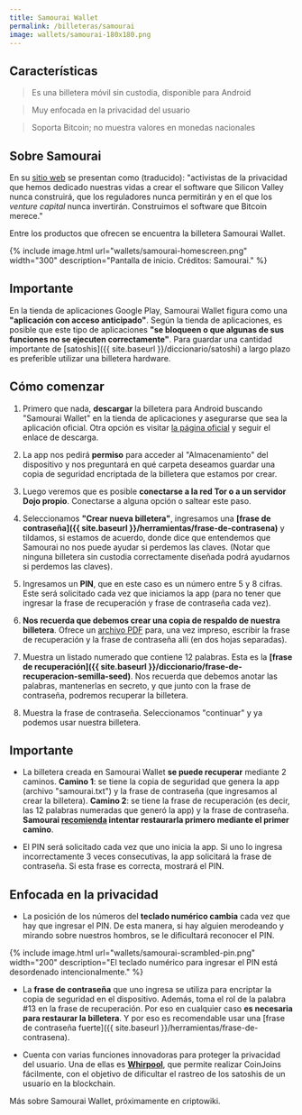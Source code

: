 ```yaml
---
title: Samourai Wallet
permalink: /billeteras/samourai
image: wallets/samourai-180x180.png
---
```


## Características
> Es una billetera móvil sin custodia, disponible para Android

> Muy enfocada en la privacidad del usuario

> Soporta Bitcoin; no muestra valores en monedas nacionales


## Sobre Samourai

En su [sitio web](https://samouraiwallet.com/) se presentan como (traducido): "activistas de la privacidad que hemos dedicado nuestras vidas a crear el software que Silicon Valley nunca construirá, que los reguladores nunca permitirán y en el que los *venture capital* nunca invertirán. Construimos el software que Bitcoin merece."

Entre los productos que ofrecen se encuentra la billetera Samourai Wallet.

{% include image.html url="wallets/samourai-homescreen.png" width="300" description="Pantalla de inicio. Créditos: Samourai." %}


## Importante

En la tienda de aplicaciones Google Play, Samourai Wallet figura como una **"aplicación con acceso anticipado"**. Según la tienda de aplicaciones, es posible que este tipo de aplicaciones **"se bloqueen o que algunas de sus funciones no se ejecuten correctamente"**. Para guardar una cantidad importante de [satoshis]({{ site.baseurl }}/diccionario/satoshi) a largo plazo es preferible utilizar una billetera hardware.


## Cómo comenzar
1. Primero que nada, **descargar** la billetera para Android buscando "Samourai Wallet" en la tienda de aplicaciones y asegurarse que sea la aplicación oficial. Otra opción es visitar [la página oficial](https://samouraiwallet.com/download/wallet) y seguir el enlace de descarga.

2. La app nos pedirá **permiso** para acceder al "Almacenamiento" del dispositivo y nos preguntará en qué carpeta deseamos guardar una copia de seguridad encriptada de la billetera que estamos por crear.

3. Luego veremos que es posible **conectarse a la red Tor o a un servidor Dojo propio**. Conectarse a alguna opción o saltear este paso.

4. Seleccionamos **"Crear nueva billetera"**, ingresamos una **[frase de contraseña]({{ site.baseurl }}/herramientas/frase-de-contrasena)** y tildamos, si estamos de acuerdo, donde dice que entendemos que Samourai no nos puede ayudar si perdemos las claves. (Notar que ninguna billetera sin custodia correctamente diseñada podrá ayudarnos si perdemos las claves).

5. Ingresamos un **PIN**, que en este caso es un número entre 5 y 8 cifras. Este será solicitado cada vez que iniciamos la app (para no tener que ingresar la frase de recuperación y frase de contraseña cada vez).

6. **Nos recuerda que debemos crear una copia de respaldo de nuestra billetera**. Ofrece un [archivo PDF](https://samouraiwallet.com/recovery/worksheet) para, una vez impreso, escribir la frase de recuperación y la frase de contraseña allí (en dos hojas separadas).

7. Muestra un listado numerado que contiene 12 palabras. Esta es la **[frase de recuperación]({{ site.baseurl }}/diccionario/frase-de-recuperacion-semilla-seed)**. Nos recuerda que debemos anotar las palabras, mantenerlas en secreto, y que junto con la frase de contraseña, podremos recuperar la billetera.

8. Muestra la frase de contraseña. Seleccionamos "continuar" y ya podemos usar nuestra billetera.


## Importante

- La billetera creada en Samourai Wallet **se puede recuperar** mediante 2 caminos. **Camino 1**: se tiene la copia de seguridad que genera la app (archivo "samourai.txt") y la frase de contraseña (que ingresamos al crear la billetera). **Camino 2**: se tiene la frase de recuperación (es decir, las 12 palabras numeradas que generó la app) y la frase de contraseña. **Samourai [recomienda](https://docs.samourai.io/wallet/restore-recovery#restore-samourai-paper-backup) intentar restaurarla primero mediante el primer camino**.

- El PIN será solicitado cada vez que uno inicia la app. Si uno lo ingresa incorrectamente 3 veces consecutivas, la app solicitará la frase de contraseña. Si esta frase es correcta, mostrará el PIN.


## Enfocada en la privacidad

- La posición de los números del **teclado numérico cambia** cada vez que hay que ingresar el PIN. De esta manera, si hay alguien merodeando y mirando sobre nuestros hombros, se le dificultará reconocer el PIN.

{% include image.html url="wallets/samourai-scrambled-pin.png" width="200" description="El teclado numérico para ingresar el PIN está desordenado intencionalmente." %}

- La **frase de contraseña** que uno ingresa se utiliza para encriptar la copia de seguridad en el dispositivo. Además, toma el rol de la palabra #13 en la frase de recuperación. Por eso en cualquier caso **es necesaria para restaurar la billetera**. Y por eso es recomendable usar una [frase de contraseña fuerte]({{ site.baseurl }}/herramientas/frase-de-contrasena).

- Cuenta con varias funciones innovadoras para proteger la privacidad del usuario. Una de ellas es [**Whirpool**](https://docs.samourai.io/whirlpool/start), que permite realizar CoinJoins fácilmente, con el objetivo de dificultar el rastreo de los satoshis de un usuario en la blockchain.


Más sobre Samourai Wallet, próximamente en criptowiki.